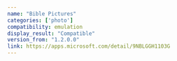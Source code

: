```yaml
---
name: "Bible Pictures"
categories: ['photo']
compatibility: emulation
display_result: "Compatible"
version_from: "1.2.0.0"
link: https://apps.microsoft.com/detail/9NBLGGH1103G
---
```

